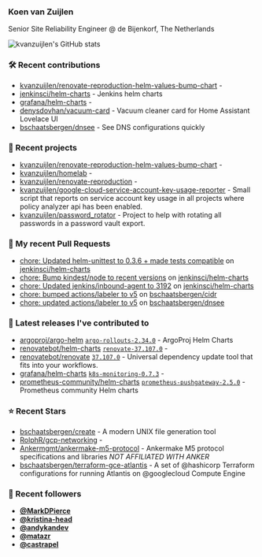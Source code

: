 ### Koen van Zuijlen

Senior Site Reliability Engineer @ de Bijenkorf, The Netherlands

![kvanzuijlen's GitHub stats](https://github-readme-stats.vercel.app/api?username=kvanzuijlen&show=reviews,discussions_started,discussions_answered,prs_merged,prs_merged_percentage&show_icons=true&theme=dark&cache_seconds=86400)

### 🛠️ Recent contributions

- [kvanzuijlen/renovate-reproduction-helm-values-bump-chart](https://github.com/kvanzuijlen/renovate-reproduction-helm-values-bump-chart) - 
- [jenkinsci/helm-charts](https://github.com/jenkinsci/helm-charts) - Jenkins helm charts
- [grafana/helm-charts](https://github.com/grafana/helm-charts) - 
- [denysdovhan/vacuum-card](https://github.com/denysdovhan/vacuum-card) - Vacuum cleaner card for Home Assistant Lovelace UI
- [bschaatsbergen/dnsee](https://github.com/bschaatsbergen/dnsee) - See DNS configurations quickly

### 🌱 Recent projects

- [kvanzuijlen/renovate-reproduction-helm-values-bump-chart](https://github.com/kvanzuijlen/renovate-reproduction-helm-values-bump-chart) - 
- [kvanzuijlen/homelab](https://github.com/kvanzuijlen/homelab) - 
- [kvanzuijlen/renovate-reproduction](https://github.com/kvanzuijlen/renovate-reproduction) - 
- [kvanzuijlen/google-cloud-service-account-key-usage-reporter](https://github.com/kvanzuijlen/google-cloud-service-account-key-usage-reporter) - Small script that reports on service account key usage in all projects where policy analyzer api has been enabled.
- [kvanzuijlen/password_rotator](https://github.com/kvanzuijlen/password_rotator) - Project to help with rotating all passwords in a password vault export.

### 🚧 My recent Pull Requests

- [chore: Updated helm-unittest to 0.3.6 &#43; made tests compatible](https://github.com/jenkinsci/helm-charts/pull/974) on [jenkinsci/helm-charts](https://github.com/jenkinsci/helm-charts)
- [chore: Bump kindest/node to recent versions](https://github.com/jenkinsci/helm-charts/pull/971) on [jenkinsci/helm-charts](https://github.com/jenkinsci/helm-charts)
- [chore: Updated jenkins/inbound-agent to 3192](https://github.com/jenkinsci/helm-charts/pull/968) on [jenkinsci/helm-charts](https://github.com/jenkinsci/helm-charts)
- [chore: bumped actions/labeler to v5](https://github.com/bschaatsbergen/cidr/pull/87) on [bschaatsbergen/cidr](https://github.com/bschaatsbergen/cidr)
- [chore: updated actions/labeler to v5](https://github.com/bschaatsbergen/dnsee/pull/29) on [bschaatsbergen/dnsee](https://github.com/bschaatsbergen/dnsee)

### 🚀 Latest releases I've contributed to

- [argoproj/argo-helm](https://github.com/argoproj/argo-helm) [`argo-rollouts-2.34.0`](https://github.com/argoproj/argo-helm/releases/tag/argo-rollouts-2.34.0) - ArgoProj Helm Charts
- [renovatebot/helm-charts](https://github.com/renovatebot/helm-charts) [`renovate-37.107.0`](https://github.com/renovatebot/helm-charts/releases/tag/renovate-37.107.0) - 
- [renovatebot/renovate](https://github.com/renovatebot/renovate) [`37.107.0`](https://github.com/renovatebot/renovate/releases/tag/37.107.0) - Universal dependency update tool that fits into your workflows.
- [grafana/helm-charts](https://github.com/grafana/helm-charts) [`k8s-monitoring-0.7.3`](https://github.com/grafana/helm-charts/releases/tag/k8s-monitoring-0.7.3) - 
- [prometheus-community/helm-charts](https://github.com/prometheus-community/helm-charts) [`prometheus-pushgateway-2.5.0`](https://github.com/prometheus-community/helm-charts/releases/tag/prometheus-pushgateway-2.5.0) - Prometheus community Helm charts

### ⭐ Recent Stars

- [bschaatsbergen/create](https://github.com/bschaatsbergen/create) - A modern UNIX file generation tool
- [RolphR/gcp-networking](https://github.com/RolphR/gcp-networking) - 
- [Ankermgmt/ankermake-m5-protocol](https://github.com/Ankermgmt/ankermake-m5-protocol) - Ankermake M5 protocol specifications and libraries *NOT AFFILIATED WITH ANKER*
- [bschaatsbergen/terraform-gce-atlantis](https://github.com/bschaatsbergen/terraform-gce-atlantis) - A set of @hashicorp Terraform configurations for running Atlantis on @googlecloud Compute Engine

### 👀 Recent followers

- [**@MarkDPierce**](https://github.com/MarkDPierce)
- [**@kristina-head**](https://github.com/kristina-head)
- [**@andykandev**](https://github.com/andykandev)
- [**@matazr**](https://github.com/matazr)
- [**@castrapel**](https://github.com/castrapel)

